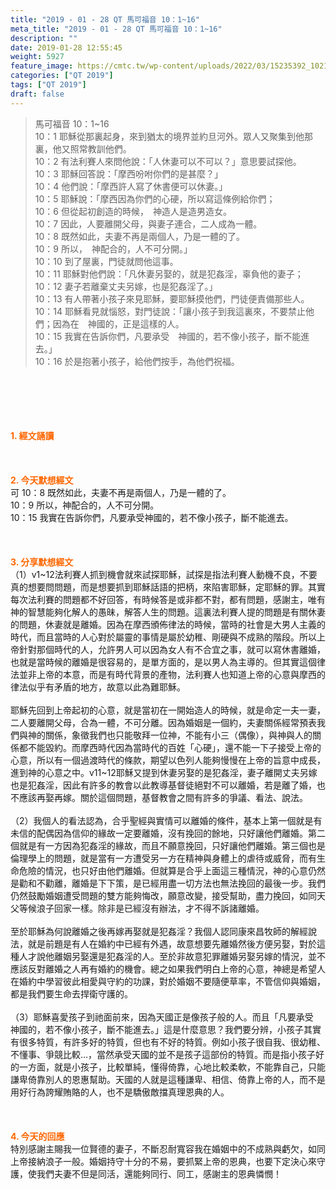 ```yaml
---
title: "2019 - 01 - 28 QT 馬可福音 10：1~16"
meta_title: "2019 - 01 - 28 QT 馬可福音 10：1~16"
description: ""
date: 2019-01-28 12:55:45
weight: 5927
feature_image: https://cmtc.tw/wp-content/uploads/2022/03/15235392_10211799862337740_180693556567566654_o-1.webp
categories: ["QT 2019"]
tags: ["QT 2019"]
draft: false
---
```


<blockquote>馬可福音 10：1~16<br />
10：1 耶穌從那裏起身，來到猶太的境界並約旦河外。眾人又聚集到他那裏，他又照常教訓他們。<br />
10：2 有法利賽人來問他說：「人休妻可以不可以？」意思要試探他。<br />
10：3 耶穌回答說：「摩西吩咐你們的是甚麼？」<br />
10：4 他們說：「摩西許人寫了休書便可以休妻。」<br />
10：5 耶穌說：「摩西因為你們的心硬，所以寫這條例給你們；<br />
10：6 但從起初創造的時候，　神造人是造男造女。<br />
10：7 因此，人要離開父母，與妻子連合，二人成為一體。<br />
10：8 既然如此，夫妻不再是兩個人，乃是一體的了。<br />
10：9 所以，　神配合的，人不可分開。」<br />
10：10 到了屋裏，門徒就問他這事。<br />
10：11 耶穌對他們說：「凡休妻另娶的，就是犯姦淫，辜負他的妻子；<br />
10：12 妻子若離棄丈夫另嫁，也是犯姦淫了。」<br />
10：13 有人帶著小孩子來見耶穌，要耶穌摸他們，門徒便責備那些人。<br />
10：14 耶穌看見就惱怒，對門徒說：「讓小孩子到我這裏來，不要禁止他們；因為在　神國的，正是這樣的人。<br />
10：15 我實在告訴你們，凡要承受　神國的，若不像小孩子，斷不能進去。」<br />
10：16 於是抱著小孩子，給他們按手，為他們祝福。</blockquote><br />
&nbsp;<br />
<br />
&nbsp;<br />
<br />
<span style="color: #ff6600;"><strong>1. </strong><strong>經文誦讀</strong></span><br />
<br />
<span style="color: #ff6600;"><strong> </strong></span><br />
<br />
<span style="color: #ff6600;"><strong>2. 今天默想</strong><strong>經文<br />
</strong></span>可 10：8 既然如此，夫妻不再是兩個人，乃是一體的了。<br />
10：9 所以，神配合的，人不可分開。<br />
10：15 我實在告訴你們，凡要承受神國的，若不像小孩子，斷不能進去。<br />
<br />
&nbsp;<br />
<br />
<span style="color: #ff6600;"><strong>3. 分享默想經文<br />
</strong></span>（1）v1~12法利賽人抓到機會就來試探耶穌，試探是指法利賽人動機不良，不要真的想要問問題，而是想要抓到耶穌話語的把柄，來陷害耶穌，定耶穌的罪。其實每次法利賽的問題都不好回答，有時候答是或非都不對，都有問題，感謝主，唯有神的智慧能夠化解人的愚昧，解答人生的問題。這裏法利賽人提的問題是有關休妻的問題，休妻就是離婚。因為在摩西頒佈律法的時候，當時的社會是大男人主義的時代，而且當時的人心對於屬靈的事情是屬於幼稚、剛硬與不成熟的階段。所以上帝針對那個時代的人，允許男人可以因為女人有不合宜之事，就可以寫休書離婚，也就是當時候的離婚是很容易的，是單方面的，是以男人為主導的。但其實這個律法並非上帝的本意，而是有時代背景的產物，法利賽人也知道上帝的心意與摩西的律法似乎有矛盾的地方，故意以此為難耶穌。<br />
<br />
耶穌先回到上帝起初的心意，就是當初在一開始造人的時候，就是命定一夫一妻，二人要離開父母，合為一體，不可分離。因為婚姻是一個約，夫妻關係經常預表我們與神的關係，象徵我們也只能敬拜一位神，不能有小三（偶像），與神與人的關係都不能毀約。而摩西時代因為當時代的百姓「心硬」，還不能一下子接受上帝的心意，所以有一個過渡時代的條款，期望以色列人能夠慢慢在上帝的旨意中成長，進到神的心意之中。v11~12耶穌又提到休妻另娶的是犯姦淫，妻子離開丈夫另嫁也是犯姦淫，因此有許多的教會以此教導基督徒絕對不可以離婚，若是離了婚，也不應該再娶再嫁。關於這個問題，基督教會之間有許多的爭議、看法、說法。<br />
<br />
（2）我個人的看法認為，合乎聖經與實情可以離婚的條件，基本上第一個就是有未信的配偶因為信仰的緣故一定要離婚，沒有挽回的餘地，只好讓他們離婚。第二個就是有一方因為犯姦淫的緣故，而且不願意挽回，只好讓他們離婚。第三個也是倫理學上的問題，就是當有一方遭受另一方在精神與身體上的虐待或威脅，而有生命危險的情況，也只好由他們離婚。但就算是合乎上面這三種情況，神的心意仍然是勸和不勸離，離婚是下下策，是已經用盡一切方法也無法挽回的最後一步。我們仍然鼓勵婚姻遭受問題的雙方能夠悔改，願意改變，接受幫助，盡力挽回，如同天父等候浪子回家一樣。除非是已經沒有辦法，才不得不訴諸離婚。<br />
<br />
至於耶穌為何說離婚之後再嫁再娶就是犯姦淫？我個人認同康來昌牧師的解經說法，就是前題是有人在婚約中已經有外遇，故意想要先離婚然後方便另娶，對於這種人才說他離姻另娶還是犯姦淫的人。至於非故意犯罪離婚另娶另嫁的情況，並不應該反對離婚之人再有婚約的機會。總之如果我們明白上帝的心意，神總是希望人在婚約中學習彼此相愛與守約的功課，對於婚姻不要隨便草率，不管信仰與婚姻，都是我們要生命去捍衛守護的。<br />
<br />
（3）耶穌喜愛孩子到祂面前來，因為天國正是像孩子般的人。而且「凡要承受　神國的，若不像小孩子，斷不能進去。」這是什麼意思？我們要分辨，小孩子其實有很多特質，有許多好的特質，但也有不好的特質。例如小孩子很自我、很幼稚、不懂事、爭競比較…，當然承受天國的並不是孩子這部份的特質。而是指小孩子好的一方面，就是小孩子，比較單純，懂得倚靠，心地比較柔軟，不能靠自己，只能謙卑倚靠別人的恩惠幫助。天國的人就是這種謙卑、相信、倚靠上帝的人，而不是用好行為誇耀賄賂的人，也不是驕傲敵擋真理恩典的人。<br />
<br />
&nbsp;<br />
<br />
<span style="color: #ff6600;"><strong>4. 今天的回應<br />
</strong></span>特別感謝主賜我一位賢德的妻子，不斷忍耐寬容我在婚姻中的不成熟與虧欠，如同上帝接納浪子一般。婚姻持守十分的不易，要抓緊上帝的恩典，也要下定決心來守護，使我們夫妻不但是同活，還能夠同行、同工，感謝主的恩典憐憫！<br />
<br />
&nbsp;
        